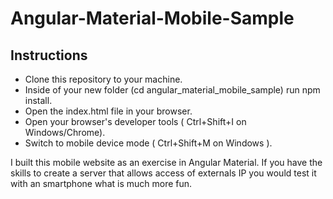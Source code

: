 # Angular-Material-Mobile-Sample

## Instructions

- Clone this repository to your machine.
- Inside of your new folder (cd angular_material_mobile_sample) run npm install.
- Open the index.html file in your browser.
- Open your browser's developer tools ( Ctrl+Shift+I on Windows/Chrome).
- Switch to mobile device mode ( Ctrl+Shift+M on Windows ).

I built this mobile website as an exercise in Angular Material. If you have the skills to  create a server that allows access of externals IP you would test it with an smartphone what is much more fun.
